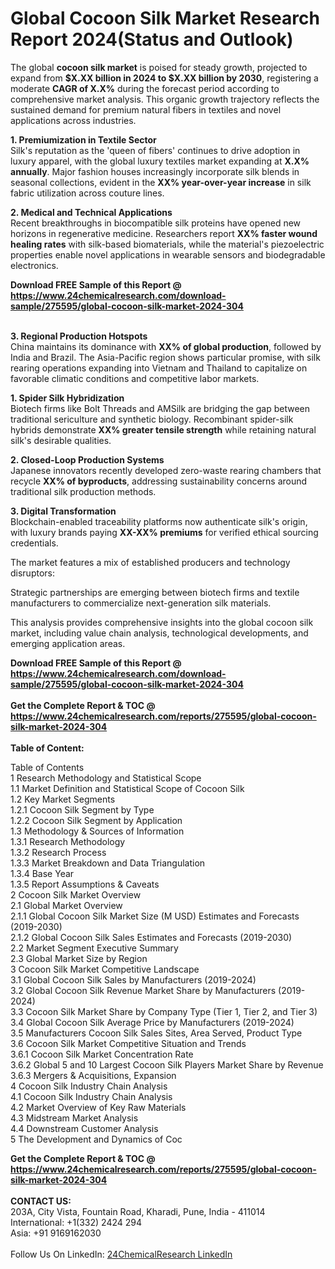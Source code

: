 <h1>Global Cocoon Silk Market Research Report 2024(Status and Outlook)</h1><p>The global <strong>cocoon silk market</strong> is poised for steady growth, projected to expand from <strong>$X.XX billion in 2024 to $X.XX billion by 2030</strong>, registering a moderate <strong>CAGR of X.X%</strong> during the forecast period according to comprehensive market analysis. This organic growth trajectory reflects the sustained demand for premium natural fibers in textiles and novel applications across industries.</p><p><strong>1. Premiumization in Textile Sector</strong><br>
Silk's reputation as the 'queen of fibers' continues to drive adoption in luxury apparel, with the global luxury textiles market expanding at <strong>X.X% annually</strong>. Major fashion houses increasingly incorporate silk blends in seasonal collections, evident in the <strong>XX% year-over-year increase</strong> in silk fabric utilization across couture lines.</p><p><strong>2. Medical and Technical Applications</strong><br>
Recent breakthroughs in biocompatible silk proteins have opened new horizons in regenerative medicine. Researchers report <strong>XX% faster wound healing rates</strong> with silk-based biomaterials, while the material's piezoelectric properties enable novel applications in wearable sensors and biodegradable electronics.</p><div><b>Download FREE Sample of this Report @ 
            <a href="https://www.24chemicalresearch.com/download-sample/275595/global-cocoon-silk-market-2024-304">
            https://www.24chemicalresearch.com/download-sample/275595/global-cocoon-silk-market-2024-304</a></b></div><br><p><strong>3. Regional Production Hotspots</strong><br>
China maintains its dominance with <strong>XX% of global production</strong>, followed by India and Brazil. The Asia-Pacific region shows particular promise, with silk rearing operations expanding into Vietnam and Thailand to capitalize on favorable climatic conditions and competitive labor markets.</p><p><strong>1. Spider Silk Hybridization</strong><br>
Biotech firms like Bolt Threads and AMSilk are bridging the gap between traditional sericulture and synthetic biology. Recombinant spider-silk hybrids demonstrate <strong>XX% greater tensile strength</strong> while retaining natural silk's desirable qualities.</p><p><strong>2. Closed-Loop Production Systems</strong><br>
Japanese innovators recently developed zero-waste rearing chambers that recycle <strong>XX% of byproducts</strong>, addressing sustainability concerns around traditional silk production methods.</p><p><strong>3. Digital Transformation</strong><br>
Blockchain-enabled traceability platforms now authenticate silk's origin, with luxury brands paying <strong>XX-XX% premiums</strong> for verified ethical sourcing credentials.</p><p>The market features a mix of established producers and technology disruptors:</p><p>Strategic partnerships are emerging between biotech firms and textile manufacturers to commercialize next-generation silk materials.</p><p>This analysis provides comprehensive insights into the global cocoon silk market, including value chain analysis, technological developments, and emerging application areas.</p><div><b>Download FREE Sample of this Report @ 
            <a href="https://www.24chemicalresearch.com/download-sample/275595/global-cocoon-silk-market-2024-304">
            https://www.24chemicalresearch.com/download-sample/275595/global-cocoon-silk-market-2024-304</a></b></div><br><div><b>Get the Complete Report & TOC @ 
            <a href="https://www.24chemicalresearch.com/reports/275595/global-cocoon-silk-market-2024-304">
            https://www.24chemicalresearch.com/reports/275595/global-cocoon-silk-market-2024-304</a></b></div><br>
            <b>Table of Content:</b><p>Table of Contents<br />
1 Research Methodology and Statistical Scope<br />
1.1 Market Definition and Statistical Scope of Cocoon Silk<br />
1.2 Key Market Segments<br />
1.2.1 Cocoon Silk Segment by Type<br />
1.2.2 Cocoon Silk Segment by Application<br />
1.3 Methodology & Sources of Information<br />
1.3.1 Research Methodology<br />
1.3.2 Research Process<br />
1.3.3 Market Breakdown and Data Triangulation<br />
1.3.4 Base Year<br />
1.3.5 Report Assumptions & Caveats<br />
2 Cocoon Silk Market Overview<br />
2.1 Global Market Overview<br />
2.1.1 Global Cocoon Silk Market Size (M USD) Estimates and Forecasts (2019-2030)<br />
2.1.2 Global Cocoon Silk Sales Estimates and Forecasts (2019-2030)<br />
2.2 Market Segment Executive Summary<br />
2.3 Global Market Size by Region<br />
3 Cocoon Silk Market Competitive Landscape<br />
3.1 Global Cocoon Silk Sales by Manufacturers (2019-2024)<br />
3.2 Global Cocoon Silk Revenue Market Share by Manufacturers (2019-2024)<br />
3.3 Cocoon Silk Market Share by Company Type (Tier 1, Tier 2, and Tier 3)<br />
3.4 Global Cocoon Silk Average Price by Manufacturers (2019-2024)<br />
3.5 Manufacturers Cocoon Silk Sales Sites, Area Served, Product Type<br />
3.6 Cocoon Silk Market Competitive Situation and Trends<br />
3.6.1 Cocoon Silk Market Concentration Rate<br />
3.6.2 Global 5 and 10 Largest Cocoon Silk Players Market Share by Revenue<br />
3.6.3 Mergers & Acquisitions, Expansion<br />
4 Cocoon Silk Industry Chain Analysis<br />
4.1 Cocoon Silk Industry Chain Analysis<br />
4.2 Market Overview of Key Raw Materials<br />
4.3 Midstream Market Analysis<br />
4.4 Downstream Customer Analysis<br />
5 The Development and Dynamics of Coc</p><div><b>Get the Complete Report & TOC @ 
            <a href="https://www.24chemicalresearch.com/reports/275595/global-cocoon-silk-market-2024-304">
            https://www.24chemicalresearch.com/reports/275595/global-cocoon-silk-market-2024-304</a></b></div><br><b>CONTACT US:</b><br>
            203A, City Vista, Fountain Road, Kharadi, Pune, India - 411014<br>
            International: +1(332) 2424 294<br>
            Asia: +91 9169162030 <br><br>
            Follow Us On LinkedIn: <a href="https://www.linkedin.com/company/24chemicalresearch/">24ChemicalResearch LinkedIn</a>